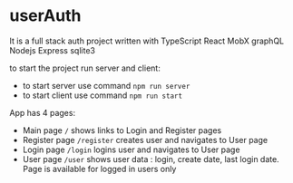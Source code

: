 # userAuth
It is a full stack auth project written with TypeScript React MobX graphQL Nodejs Express sqlite3

to start the project run server and client:
* to start server use command `npm run server`
* to start client use command `npm run start` 

App has 4 pages:
* Main page `/` shows links to Login and Register pages
* Register page `/register` creates user and navigates to User page
* Login page `/login` logins user and navigates to User page
* User page `/user` shows user data : login, create date, last login date. 
Page is available for logged in users only



